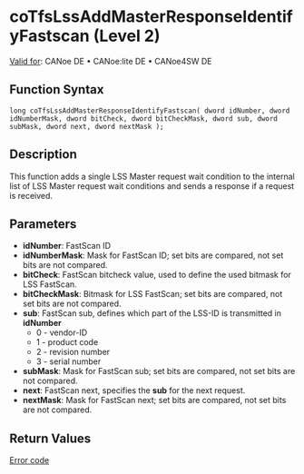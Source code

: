 # coTfsLssAddMasterResponseIdentifyFastscan (Level 2)

[Valid for](../../../../Shared/FeatureAvailability.md): CANoe DE • CANoe:lite DE • CANoe4SW DE

## Function Syntax

```plaintext
long coTfsLssAddMasterResponseIdentifyFastscan( dword idNumber, dword idNumberMask, dword bitCheck, dword bitCheckMask, dword sub, dword subMask, dword next, dword nextMask );
```

## Description

This function adds a single LSS Master request wait condition to the internal list of LSS Master request wait conditions and sends a response if a request is received.

## Parameters

- **idNumber**: FastScan ID
- **idNumberMask**: Mask for FastScan ID; set bits are compared, not set bits are not compared.
- **bitCheck**: FastScan bitcheck value, used to define the used bitmask for LSS FastScan.
- **bitCheckMask**: Bitmask for LSS FastScan; set bits are compared, not set bits are not compared.
- **sub**: FastScan sub, defines which part of the LSS-ID is transmitted in **idNumber**
  - 0 - vendor-ID
  - 1 - product code
  - 2 - revision number
  - 3 - serial number
- **subMask**: Mask for FastScan sub; set bits are compared, not set bits are not compared.
- **next**: FastScan next, specifies the **sub** for the next request.
- **nextMask**: Mask for FastScan next; set bits are compared, not set bits are not compared.

## Return Values

[Error code](../CAPLfunctionsCANopenNLTFSErrorCodes.md)
